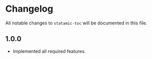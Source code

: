 # Changelog

All notable changes to `statamic-toc` will be documented in this file.

## 1.0.0

- Implemented all required features.

